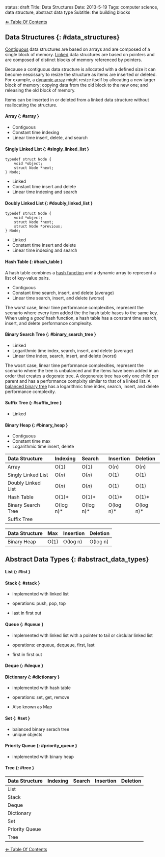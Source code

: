 status: draft
Title: Data Structures
Date: 2013-5-19
Tags: computer science, data structure, abstract data type
Subtitle: the building blocks

[&#x21d0; Table Of Contents][]

## Data Structures {: #data_structures}

[Contiguous][] data structures are based on arrays and are composed of a single
block of memory. [Linked][] data structures are based on pointers and are
composed of distinct blocks of memory referenced by pointers.

Because a contiguous data structure is allocated with a defined size it can
become nessissary to resize the structure as items are inserted or deleted.
For example, a [dynamic array][] might resize itself by allocating a new larger
block of memory; copying data from the old block to the new one; and releasing
the old block of memory.

Items can be inserted in or deleted from a linked data structure without
reallocating the structure.

#### Array {: #array }

- Contiguous
- Constant time indexing
- Linear time insert, delete, and search

#### Singly Linked List {: #singly_linked_list }

    typedef struct Node {
        void *object;
        struct Node *next;
    } Node;

- Linked
- Constant time insert and delete
- Linear time indexing and search

#### Doubly Linked List {: #doubly_linked_list }

    typedef struct Node {
        void *object;
        struct Node *next;
        struct Node *previous;
    } Node;

- Linked
- Constant time insert and delete
- Linear time indexing and search

#### Hash Table {: #hash_table }

A hash table combines a [hash function][] and a dynamic array to represent a
list of key-value pairs.

- Contiguous
- Constant time search, insert, and delete (average)
- Linear time search, insert, and delete (worse)

The worst case, linear time performance complexities, represent the scenario
where every item added the the hash table hases to the same key. When using a
*good* hash function, a hash table has a constant time search, insert, and
delete performance complexity.

#### Binary Search Tree {: #binary_search_tree }

- Linked
- Logarithmic time index, search, insert, and delete (average)
- Linear time index, search, insert, and delete (worst)

The wosrt case, linear time performance complexities, represent the scenario
where the tree is unbalanced and the items have been added in an order that
creates a degerate tree. A degenerate tree has only one child per parent and
has a performance complxity similar to that of a linked list. A
[balanced binary tree][] has a logarithmic time index, search, insert, and
delete performance complexity.

#### Suffix Tree {: #suffix_tree }

- Linked

#### Binary Heap {: #binary_heap }

- Contiguous
- Constant time max
- Logarithmic time insert, delete

| Data Structure     | Indexing  | Search    | Insertion  | Deletion  |
|:-------------------|:----------|:----------|:-----------|:----------|
| Array              | O(1)      | O(1)      | O(*n*)     | O(*n*)    |
| Singly Linked List | O(*n*)    | O(*n*)    | O(1)       | O(1)      |
| Doubly Linked List | O(*n*)    | O(*n*)    | O(1)       | O(1)      |
| Hash Table         | O(1)*     | O(1)*     | O(1)*      | O(1)*     |
| Binary Search Tree | O(log n)* | O(log n)* | O(log n)*  | O(log n)* |
| Suffix Tree        |           |           |            |           |

| Data Structure     | Max   | Insertion | Deletion |
|:-------------------|:------|:----------|:---------|
| Binary Heap        | O(1)  | O(log n)  | O(log n) |

## Abstract Data Types {: #abstract_data_types}

#### List {: #list }

<!-- TODO: content -->

#### Stack {: #stack }

- implemented with linked list
- operations: push, pop, top

- last in first out

<!-- TODO: content -->

#### Queue {: #queue }

- implemented with linked list with a pointer to tail or circlular linked list
- operations: enqueue, dequeue, first, last

- first in first out

<!-- TODO: content -->

#### Deque {: #deque }

<!-- TODO: content -->

#### Dictionary {: #dictionary }

- implemented with hash table
- operations: set, get, remove

- Also known as Map

<!-- TODO: content -->

#### Set {: #set }

- balanced binary serach tree
- unique objects

<!-- TODO: content -->

#### Priority Queue {: #priority_queue }

- implemented with binary heap

<!-- TODO: content -->

#### Tree {: #tree }

<!-- TODO: content -->

| Data Structure     | Indexing | Search | Insertion | Deletion |
|:-------------------|:---------|:-------|:----------|:---------|
| List               |          |        |           |          |
| Stack              |          |        |           |          |
| Deque              |          |        |           |          |
| Dictionary         |          |        |           |          |
| Set                |          |        |           |          |
| Priority Queue     |          |        |           |          |
| Tree               |          |        |           |          |

[&#x21d0; Table Of Contents][]

[&#x21d0; table of contents]: ../study-guide/#basic_c_data_types "Table Of Contents"
[balanced binary tree]: http:// "Balanced Binary Tree"
[contiguous]: http:// "Contiguous"
[dynamic array]: http:// "Dynamic Array"
[hash function]: http:// "Hash Function"
[linked]: http:// "Linked"
[the algorithm design manual]: http://www.amazon.com/Algorithm-Design-Manual-Steven-Skiena/dp/1848000693/ "The Algorithm Design Manual"
